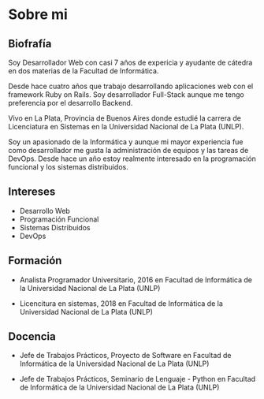 # Sobre mi

## Biofrafía

Soy Desarrollador Web con casi 7 años de expericia y ayudante de cátedra en dos
materias de la Facultad de Informática.

Desde hace cuatro años que trabajo desarrollando aplicaciones web con el
framework Ruby on Rails. Soy desarrollador Full-Stack aunque me tengo
preferencia por el desarrollo Backend.

Vivo en La Plata, Provincia de Buenos Aires donde estudié la carrera de
Licenciatura en Sistemas en la Universidad Nacional de La Plata (UNLP).

Soy un apasionado de la Informática y aunque mi mayor experiencia fue como
desarrollador me gusta la administración de equipos y las tareas de DevOps.
Desde hace un año estoy realmente interesado en la programación funcional y los
sistemas distribuidos.

## Intereses

 + Desarrollo Web
 + Programación Funcional
 + Sistemas Distribuidos
 + DevOps

## Formación

 - Analista Programador Universitario, 2016 en Facultad de Informática de la
   Universidad Nacional de La Plata (UNLP)

 - Licencitura en sistemas, 2018 en Facultad de Informática de la Universidad
   Nacional de La Plata (UNLP)

## Docencia

 - Jefe de Trabajos Prácticos, Proyecto de Software en Facultad de Informática
   de la Universidad Nacional de La Plata (UNLP)

 - Jefe de Trabajos Prácticos, Seminario de Lenguaje - Python en Facultad de
   Informática de la Universidad Nacional de La Plata (UNLP)

